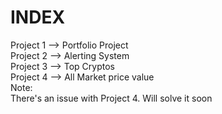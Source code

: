 # INDEX

Project 1 --> Portfolio Project\
Project 2 --> Alerting System\
Project 3 --> Top Cryptos\
Project 4 --> All Market price value\
Note:\
There's an issue with Project 4. Will solve it soon